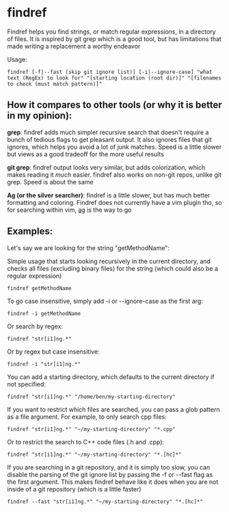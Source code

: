 # findref

Findref helps you find strings, or match regular expressions, in a directory of files.  It is inspired by git grep which is a good tool, but has limitations that made writing a replacement a worthy endeavor

Usage:

    findref [-f|--fast (skip git ignore list)] [-i|--ignore-case] "what text (RegEx) to look for" "[starting location (root dir)]" "[filenames to check (must match pattern)]"


How it compares to other tools (or why it is better in my opinion):
-------------------------------------------------------------------

**grep**:  findref adds much simpler recursive search that doesn't require a bunch of tedious flags to get pleasant output.  It also ignores files that git ignores, which helps you avoid a lot of junk matches.  Speed is a little slower but views as a good tradeoff for the more useful results

**git grep**:  findref output looks very similar, but adds colorization, which makes reading it *much* easier.  findref also works on non-git repos, unlike git grep.  Speed is about the same

**Ag (or the silver searcher)**:  findref is a little slower, but has much better formatting and coloring.  Findref does not currently have a vim plugin tho, so for searching within vim, [ag](https://github.com/vim-scripts/ag.vim) is the way to go

Examples:
---------

Let's say we are looking for the string "getMethodName":

Simple usage that starts looking recursively in the current directory, and checks all files (excluding binary files) for the string (which could also be a regular expression)

    findref getMethodName

To go case insensitive, simply add -i or --ignore-case as the first arg:

    findref -i getMethodName

Or search by regex:

    findref "str[i1]ng.*"

Or by regex but case insensitive:

    findref -i "str[i1]ng.*"

You can add a starting directory, which defaults to the current directory if not specified:

    findref "str[i1]ng.*" "/home/ben/my-starting-directory"

If you want to restrict which files are searched, you can pass a glob pattern as a file argument.  For example, to only search cpp files:

    findref "str[i1]ng.*" "~/my-starting-directory" "*.cpp"

Or to restrict the search to C++ code files (.h and .cpp):

    findref "str[i1]ng.*" "~/my-starting-directory" "*.[hc]*"

If you are searching in a git repository, and it is simply too slow, you can disable the parsing of the git ignore list by passing the -f or --fast flag as the first argument.  This makes findref behave like it does when you are not inside of a git repository (which is a little faster)

    findref --fast "str[i1]ng.*" "~/my-starting-directory" "*.[hc]*"
